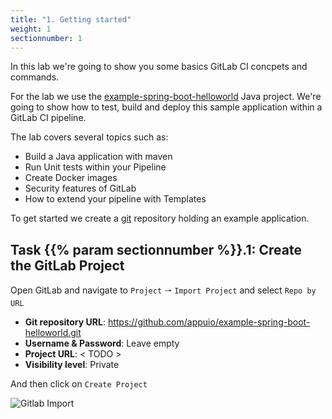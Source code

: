 ```yaml
---
title: "1. Getting started"
weight: 1
sectionnumber: 1
---
```


In this lab we're going to show you some basics GitLab CI concpets and commands.

For the lab we use the [example-spring-boot-helloworld](https://github.com/appuio/example-spring-boot-helloworld) Java project. We're going to show how to test, build and deploy this sample application within a GitLab CI pipeline.

The lab covers several topics such as:

* Build a Java application with maven
* Run Unit tests within your Pipeline
* Create Docker images
* Security features of GitLab
* How to extend your pipeline with Templates

To get started we create a [git](https://git-scm.com/) repository holding an example application.


## Task {{% param sectionnumber %}}.1: Create the GitLab Project

Open GitLab and navigate to `Project` 🠒 `Import Project` and select `Repo by URL`

* **Git repository URL**: https://github.com/appuio/example-spring-boot-helloworld.git
* **Username & Password**: Leave empty
* **Project URL**: < TODO >
* **Visibility level**: Private

And then click on `Create Project`

![Gitlab Import](../import_project.png)

